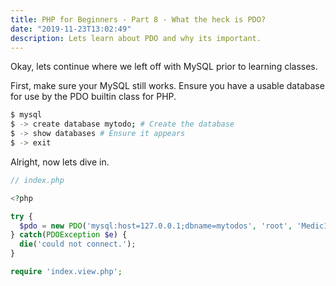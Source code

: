 ```yaml
---
title: PHP for Beginners - Part 8 - What the heck is PDO?
date: "2019-11-23T13:02:49"
description: Lets learn about PDO and why its important.
---
```


Okay, lets continue where we left off with MySQL prior to learning classes.

First, make sure your MySQL still works. Ensure you have a usable database for use
by the PDO builtin class for PHP.

```bash
$ mysql
$ -> create database mytodo; # Create the database
$ -> show databases # Ensure it appears
$ -> exit
```

Alright, now lets dive in.

```php
// index.php

<?php

try {
  $pdo = new PDO('mysql:host=127.0.0.1;dbname=mytodos', 'root', 'Medic12!');
} catch(PDOException $e) {
  die('could not connect.');
}

require 'index.view.php';
```

<br />
<br />
